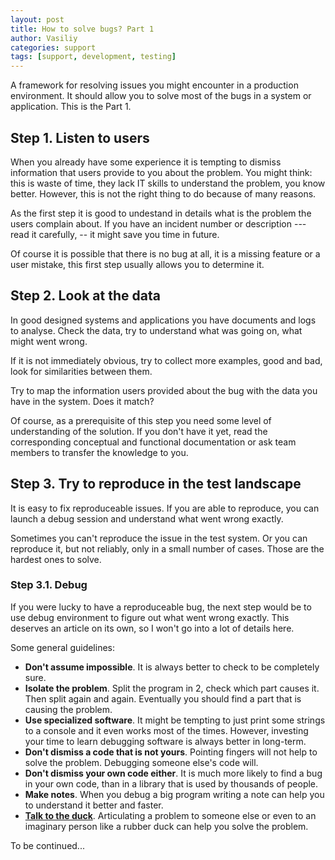 ```yaml
---
layout: post
title: How to solve bugs? Part 1
author: Vasiliy
categories: support
tags: [support, development, testing]
---
```


A framework for resolving issues you might encounter in a production
environment. It should allow you to solve most of the bugs in a system or
application. This is the Part 1.

## Step 1. Listen to users

When you already have some experience it is tempting to dismiss information
that users provide to you about the problem. You might think: this is waste of
time, they lack IT skills to understand the problem, you know better. However,
this is not the right thing to do because of many reasons.

As the first step it is good to undestand in details what is the problem the
users complain about. If you have an incident number or description --- read it
carefully, -- it might save you time in future.

Of course it is possible that there is no bug at all, it is a missing feature
or a user mistake, this first step usually allows you to determine it.

## Step 2. Look at the data

In good designed systems and applications you have documents and logs to
analyse. Check the data, try to understand what was going on,
what might went wrong.

If it is not immediately obvious, try to collect more examples, good and bad,
look for similarities between them.

Try to map the information users provided about the bug with the data you have
in the system. Does it match?

Of course, as a prerequisite of this step you need some level of understanding
of the solution. If you don't have it yet, read the corresponding conceptual
and functional documentation or ask team members to transfer the knowledge to
you.

## Step 3. Try to reproduce in the test landscape

It is easy to fix reproduceable issues. If you are able to reproduce, you can
launch a debug session and understand what went wrong exactly.

Sometimes you can't reproduce the issue in the test system. Or you can
reproduce it, but not reliably, only in a small number of cases. Those are the
hardest ones to solve.

### Step 3.1. Debug

If you were lucky to have a reproduceable bug, the next step would be to use
debug environment to figure out what went wrong exactly. This deserves an
article on its own, so I won't go into a lot of details here.

Some general guidelines:
- **Don't assume impossible**. It is always better to check to be completely sure.
- **Isolate the problem**. Split the program in 2, check which part causes it. Then
  split again and again. Eventually you should find a part that is causing the
  problem.
- **Use specialized software**. It might be tempting to just print some strings to
  a console and it even works most of the times. However, investing your time
  to learn debugging software is always better in long-term.
- **Don't dismiss a code that is not yours**. Pointing fingers will not help to
  solve the problem. Debugging someone else's code will.
- **Don't dismiss your own code either**. It is much more likely to find a bug in
  your own code, than in a library that is used by thousands of people.
- **Make notes**. When you debug a big program writing a note can help you to
  understand it better and faster.
- [**Talk to the duck**](https://en.wikipedia.org/wiki/Rubber_duck_debugging).
  Articulating a problem to someone else or even to an imaginary person like a
  rubber duck can help you solve the problem.

To be continued...
